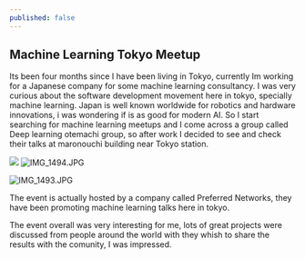 ```yaml
---
published: false
---
```

## Machine Learning Tokyo Meetup

Its been four months since I have been living in Tokyo, currently Im working for a Japanese company for some machine learning consultancy. I was very curious about the software development movement here in tokyo, specially machine learning. Japan is well known worldwide for robotics and hardware innovations, i was wondering if is as good for modern AI. So I start searching for machine learning meetups and I come across a group called Deep learning otemachi group, so after work I decided to see and check their talks at maronouchi building near Tokyo station.


![]({{site.baseurl}}/_posts/IMG_1494.JPG)
![IMG_1494.JPG]({{site.baseurl}}/_posts/IMG_1494.JPG)

![IMG_1493.JPG]({{site.baseurl}}/_posts/IMG_1493.JPG)


The event is actually hosted by a company called Preferred Networks, they have been promoting machine learning talks here in tokyo.

The event overall was very interesting for me, lots of great projects were discussed from people around the world with they whish to share the results with the comunity, I was impressed.



